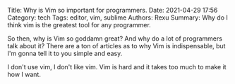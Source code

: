 Title: Why is Vim so important for programmers.
Date: 2021-04-29 17:56
Category: tech
Tags: editor, vim, sublime
Authors: Rexu
Summary: Why do I think vim is the greatest tool for any programmer.

So then, why is Vim so goddamn great? And why do a lot of programmers talk about it?
There are a ton of articles as to why Vim is indispensable, but I'm gonna tell it to you simple and easy.

I don't use vim, I don't like vim. Vim is hard and it takes too much to make it how I want.
